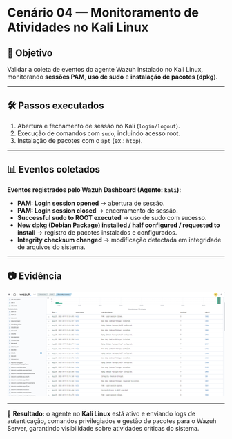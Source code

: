 # Cenário 04 — Monitoramento de Atividades no Kali Linux

## 🎯 Objetivo  
Validar a coleta de eventos do agente Wazuh instalado no Kali Linux, monitorando **sessões PAM**, **uso de sudo** e **instalação de pacotes (dpkg)**.

---

## 🛠️ Passos executados  
1. Abertura e fechamento de sessão no Kali (`login/logout`).  
2. Execução de comandos com `sudo`, incluindo acesso root.  
3. Instalação de pacotes com o `apt` (ex.: `htop`).  

---

## 📊 Eventos coletados  

**Eventos registrados pelo Wazuh Dashboard (Agente: `kali`):**  
- **PAM: Login session opened** → abertura de sessão.  
- **PAM: Login session closed** → encerramento de sessão.  
- **Successful sudo to ROOT executed** → uso de sudo com sucesso.  
- **New dpkg (Debian Package) installed / half configured / requested to install** → registro de pacotes instalados e configurados.  
- **Integrity checksum changed** → modificação detectada em integridade de arquivos do sistema.  

---

## 📷 Evidência  
![Eventos do Kali no Wazuh](wazuh_kali_eventos.png)

---

📌 **Resultado:** o agente no **Kali Linux** está ativo e enviando logs de autenticação, comandos privilegiados e gestão de pacotes para o Wazuh Server, garantindo visibilidade sobre atividades críticas do sistema.
